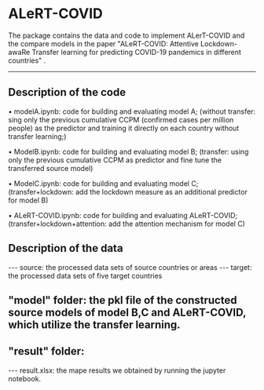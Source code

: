 # ALeRT-COVID 

The package contains the data and code to implement ALerT-COVID and the compare models in the paper "ALeRT-COVID: Attentive Lockdown-awaRe Transfer learning for predicting COVID-19 pandemics in different countries" .

-----------------------------------  

## Description of the code
•	modelA.ipynb: code for building and evaluating model A;
(without transfer: sing only the previous cumulative CCPM (confirmed cases per million people) as the predictor and training it directly on each country without transfer learning;)

•	ModelB.ipynb: code for building and evaluating model B;
(transfer: using only the previous cumulative CCPM as predictor and fine tune the transferred source model)

•	ModelC.ipynb: code for building and evaluating model C;
(transfer+lockdown: add the lockdown measure as an additional predictor for model B)

•	ALeRT-COVID.ipynb: code for building and evaluating ALeRT-COVID;
(transfer+lockdown+attention: add the attention mechanism for model C)


  
## Description of the data
--- source: the processed data sets of source countries or areas
--- target: the processed data sets of five target countries


## "model" folder: the pkl file of the constructed source models of model B,C and ALeRT-COVID, which utilize the transfer learning.


## "result" folder: 
--- result.xlsx: the mape results we obtained by running the jupyter notebook.

